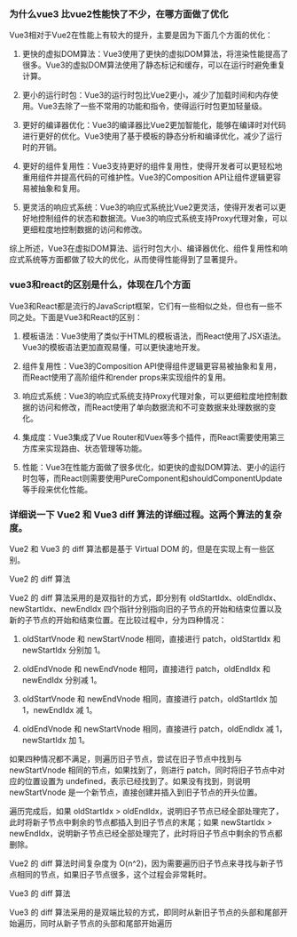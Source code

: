 ### 为什么vue3 比vue2性能快了不少，在哪方面做了优化

Vue3相对于Vue2在性能上有较大的提升，主要是因为下面几个方面的优化：

1. 更快的虚拟DOM算法：Vue3使用了更快的虚拟DOM算法，将渲染性能提高了很多。Vue3的虚拟DOM算法使用了静态标记和缓存，可以在运行时避免重复计算。

2. 更小的运行时包：Vue3的运行时包比Vue2更小，减少了加载时间和内存使用。Vue3去除了一些不常用的功能和指令，使得运行时包更加轻量级。

3. 更好的编译器优化：Vue3的编译器比Vue2更加智能化，能够在编译时对代码进行更好的优化。Vue3使用了基于模板的静态分析和编译优化，减少了运行时的开销。

4. 更好的组件复用性：Vue3支持更好的组件复用性，使得开发者可以更轻松地重用组件并提高代码的可维护性。Vue3的Composition API让组件逻辑更容易被抽象和复用。

5. 更灵活的响应式系统：Vue3的响应式系统比Vue2更灵活，使得开发者可以更好地控制组件的状态和数据流。Vue3的响应式系统支持Proxy代理对象，可以更细粒度地控制数据的访问和修改。

综上所述，Vue3在虚拟DOM算法、运行时包大小、编译器优化、组件复用性和响应式系统等方面都做了较大的优化，从而使得性能得到了显著提升。



### vue3和react的区别是什么，体现在几个方面

Vue3和React都是流行的JavaScript框架，它们有一些相似之处，但也有一些不同之处。下面是Vue3和React的区别：

1. 模板语法：Vue3使用了类似于HTML的模板语法，而React使用了JSX语法。Vue3的模板语法更加直观易懂，可以更快速地开发。

2. 组件复用性：Vue3的Composition API使得组件逻辑更容易被抽象和复用，而React使用了高阶组件和render props来实现组件的复用。

3. 响应式系统：Vue3的响应式系统支持Proxy代理对象，可以更细粒度地控制数据的访问和修改，而React使用了单向数据流和不可变数据来处理数据的变化。

4. 集成度：Vue3集成了Vue Router和Vuex等多个插件，而React需要使用第三方库来实现路由、状态管理等功能。

5. 性能：Vue3在性能方面做了很多优化，如更快的虚拟DOM算法、更小的运行时包等，而React则需要使用PureComponent和shouldComponentUpdate等手段来优化性能。


### 详细说一下 Vue2 和 Vue3 diff 算法的详细过程。这两个算法的复杂度。
Vue2 和 Vue3 的 diff 算法都是基于 Virtual DOM 的，但是在实现上有一些区别。

Vue2 的 diff 算法

Vue2 的 diff 算法采用的是双指针的方式，即分别有 oldStartIdx、oldEndIdx、newStartIdx、newEndIdx 四个指针分别指向旧的子节点的开始和结束位置以及新的子节点的开始和结束位置。在比较过程中，分为四种情况：

1. oldStartVnode 和 newStartVnode 相同，直接进行 patch，oldStartIdx 和 newStartIdx 分别加 1。

2. oldEndVnode 和 newEndVnode 相同，直接进行 patch，oldEndIdx 和 newEndIdx 分别减 1。

3. oldStartVnode 和 newEndVnode 相同，直接进行 patch，oldStartIdx 加 1，newEndIdx 减 1。

4. oldEndVnode 和 newStartVnode 相同，直接进行 patch，oldEndIdx 减 1，newStartIdx 加 1。

如果四种情况都不满足，则遍历旧子节点，尝试在旧子节点中找到与 newStartVnode 相同的节点，如果找到了，则进行 patch，同时将旧子节点中对应的位置设置为 undefined，表示已经找到了。如果没有找到，则说明 newStartVnode 是一个新节点，直接创建并插入到旧子节点的开头位置。

遍历完成后，如果 oldStartIdx > oldEndIdx，说明旧子节点已经全部处理完了，此时将新子节点中剩余的节点都插入到旧子节点的末尾；如果 newStartIdx > newEndIdx，说明新子节点已经全部处理完了，此时将旧子节点中剩余的节点都删除。

Vue2 的 diff 算法时间复杂度为 O(n^2)，因为需要遍历旧子节点来寻找与新子节点相同的节点，如果旧子节点很多，这个过程会非常耗时。

Vue3 的 diff 算法

Vue3 的 diff 算法采用的是双端比较的方式，即同时从新旧子节点的头部和尾部开始遍历，同时从新子节点的头部和尾部开始遍历
